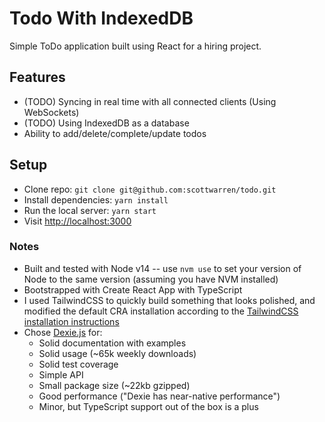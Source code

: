 # Todo With IndexedDB

Simple ToDo application built using React for a hiring project.

## Features

- (TODO) Syncing in real time with all connected clients (Using WebSockets)
- (TODO) Using IndexedDB as a database
- Ability to add/delete/complete/update todos

## Setup

- Clone repo: `git clone git@github.com:scottwarren/todo.git`
- Install dependencies: `yarn install`
- Run the local server: `yarn start`
- Visit [http://localhost:3000]()

### Notes

- Built and tested with Node v14 -- use `nvm use` to set your version of Node to the same version (assuming you have NVM installed)
- Bootstrapped with Create React App with TypeScript
- I used TailwindCSS to quickly build something that looks polished, and modified the default CRA installation according to the [TailwindCSS installation instructions](https://tailwindcss.com/docs/guides/create-react-app)
- Chose [Dexie.js](https://dexie.org/) for:
  - Solid documentation with examples
  - Solid usage (~65k weekly downloads)
  - Solid test coverage
  - Simple API
  - Small package size (~22kb gzipped)
  - Good performance ("Dexie has near-native performance")
  - Minor, but TypeScript support out of the box is a plus
